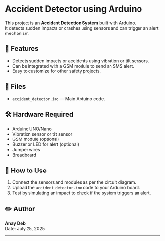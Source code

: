 # Accident Detector using Arduino

This project is an **Accident Detection System** built with Arduino.  
It detects sudden impacts or crashes using sensors and can trigger an alert mechanism.

## 🚗 Features
- Detects sudden impacts or accidents using vibration or tilt sensors.
- Can be integrated with a GSM module to send an SMS alert.
- Easy to customize for other safety projects.

## 📂 Files
- `accident_detector.ino` — Main Arduino code.

## 🛠️ Hardware Required
- Arduino UNO/Nano
- Vibration sensor or tilt sensor
- GSM module (optional)
- Buzzer or LED for alert (optional)
- Jumper wires
- Breadboard

## 📌 How to Use
1. Connect the sensors and modules as per the circuit diagram.
2. Upload the `accident_detector.ino` code to your Arduino board.
3. Test by simulating an impact to check if the system triggers an alert.

## ✏️ Author
**Anay Deb**  
Date: July 25, 2025

---

